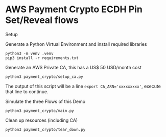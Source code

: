 
# AWS Payment Crypto ECDH Pin Set/Reveal flows

Setup

Generate a Python Virtual Environment and install required libraries
```
python3 -m venv .venv
pip3 install -r requirements.txt
```

Generate an AWS Private CA, this has a US$ 50 USD/month cost
```
python3 payment_crypto/setup_ca.py
```
The output of this script will be a line `export CA_ARN='xxxxxxxxx'`, execute that line to continue.

Simulate the three Flows of this Demo
```
python3 payment_crypto/main.py
```

Clean up resources (including CA)
```
python3 payment_crypto/tear_down.py
```

